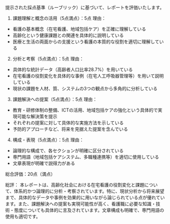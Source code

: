 提示された採点基準（ルーブリック）に基づいて、レポートを評価いたします。

1. 課題理解と概念の活用（5点満点）：5点
理由：
- 看護の基本概念（在宅看護、地域包括ケア）を正確に理解している
- 高齢化という健康課題との関連を具体的に説明している
- 医療と生活の両面からの支援という看護の本質的な役割を適切に理解している

2. 分析と考察（5点満点）：5点
理由：
- 具体的な統計データ（高齢者人口比率28.7%）を用いている
- 在宅看護の役割変化を具体的な事例（在宅人工呼吸器管理等）を用いて説明している
- 現状の課題を人材、質、システムの3つの観点から多角的に分析している

3. 課題解決への提案（5点満点）：5点
理由：
- 教育・研修体制の整備、ICTの活用、地域包括ケアの強化という具体的で実現可能な解決策を提示
- それぞれの提案に対して具体的な実施方法を示している
- 予防的アプローチなど、将来を見据えた提案を含んでいる

4. 構成・表現（5点満点）：5点
理由：
- 論理的な構成で、各セクションが明確に区分されている
- 専門用語（地域包括ケアシステム、多職種連携等）を適切に使用している
- 文章表現が明確で説得力がある

総合評価：20点（満点）

総評：
本レポートは、高齢化社会における在宅看護の役割変化と課題について、体系的かつ論理的に分析・考察されています。特に、現状分析から将来展望まで、具体的なデータや事例を効果的に用いながら論じられている点が優れています。また、課題解決への提案も実現可能性が高く、看護職に必要な知識・技術・態度についても具体的に言及されています。文章構成も明確で、専門用語の使用も適切です。